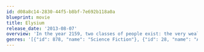 ```yaml
---
id: d08a8c14-2830-44f5-b8bf-7e692b118a0a
blueprint: movie
title: Elysium
release_date: '2013-08-07'
overview: 'In the year 2159, two classes of people exist: the very wealthy who live on a pristine man-made space station called Elysium, and the rest, who live on an overpopulated, ruined Earth. Secretary Rhodes (Jodie Foster), a hard line government ofﬁcial, will stop at nothing to enforce anti-immigration laws and preserve the luxurious lifestyle of the citizens of Elysium. That doesn’t stop the people of Earth from trying to get in, by any means they can. When unlucky Max (Matt Damon) is backed into a corner, he agrees to take on a daunting mission that, if successful, will not only save his life, but could bring equality to these polarized worlds.'
genres: '[{"id": 878, "name": "Science Fiction"}, {"id": 28, "name": "Action"}, {"id": 18, "name": "Drama"}, {"id": 53, "name": "Thriller"}]'
---
```

